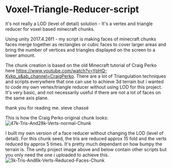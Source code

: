 # Voxel-Triangle-Reducer-script

it's not really a LOD (level of detail) solution - It's a vertex and triangle reducer for voxel based minecraft chunks.

Using unity 2017.4.26f1 - my script is making faces of minecraft chunks faces merge together as rectangles or cubic faces to cover larger areas and bring the number of vertices and triangles displayed on the screen to a lower amount.

The chunk creation is based on the old Minecraft tutorial of Craig Perko here https://www.youtube.com/watch?v=YpHQ-Kykp_s&ab_channel=CraigPerko. There are a lot of Triangulation techniques and scripts everywhere that one can use to achieve 3d terrain but i wanted to code my own vertex/triangle reducer without using LOD for this project. It's very basic, and not necessarily useful if there are not a lot of faces on the same axis plane.

thank you for reading me.
steve chassé

This is how the Craig Perko original chunk looks:
<img src="https://i.ibb.co/dGnGqm3/47k-Tris-And28k-Verts-normal-Chunk.png" alt="47k-Tris-And28k-Verts-normal-Chunk" border="0">

I built my own version of a face reducer without changing the LOD (level of detail). For this chunk seed, the tris are reduced approx 15 fold and the verts reduced by approx 5 times. It's pretty much dependant on how bumpy the terrain is. The unity project image above and below contain other scripts but you only need the one i uploaded to achieve this.
<img src="https://i.ibb.co/9s2v1qp/3k-Tris-And6k-Verts-Reduced-Faces-Chunk.png" alt="3k-Tris-And6k-Verts-Reduced-Faces-Chunk" border="0">




